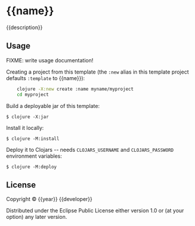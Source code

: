# {{name}}

{{description}}

## Usage

FIXME: write usage documentation!

Creating a project from this template (the `:new` alias in this template project defaults `:template` to {{name}}):

```bash
    clojure -X:new create :name myname/myproject
    cd myproject
```

Build a deployable jar of this template:

    $ clojure -X:jar

Install it locally:

    $ clojure -M:install

Deploy it to Clojars -- needs `CLOJARS_USERNAME` and `CLOJARS_PASSWORD` environment variables:

    $ clojure -M:deploy

## License

Copyright © {{year}} {{developer}}

Distributed under the Eclipse Public License either version 1.0 or (at
your option) any later version.
